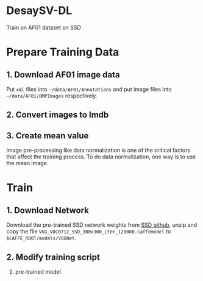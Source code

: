# DesaySV-DL
Train on AF01 dataset on SSD


# Prepare Training Data

## 1. Download AF01 image data

Put ``xml`` files into ``~/data/AF01/Annotations`` and put image files into ``~/data/AF01/BMPImages`` respectively.

## 2. Convert images to lmdb

## 3. Create mean value

Image pre-processing like data normalization is one of the critical factors that affect the training process. To do data normalization, one way is to use the mean image. 

# Train

## 1. Download Network
Download the pre-trained SSD network weights from [SSD github](https://drive.google.com/open?id=0BzKzrI_SkD1_WVVTSmQxU0dVRzA), unzip and copy the file ``VGG_VOC0712_SSD_300x300_iter_120000.caffemodel`` to ``$CAFFE_ROOT/models/VGGNet``.

## 2. Modify training script

1. pre-trained model

